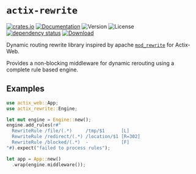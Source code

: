 # `actix-rewrite`

<!-- prettier-ignore-start -->

[![crates.io](https://img.shields.io/crates/v/actix-rewrite?label=latest)](https://crates.io/crates/actix-rewrite)
[![Documentation](https://docs.rs/actix-rewrite/badge.svg?version=0.1.0)](https://docs.rs/actix-rewrite/0.1.0)
![Version](https://img.shields.io/badge/rustc-1.72+-ab6000.svg)
![License](https://img.shields.io/crates/l/actix-rewrite.svg)
<br />
[![dependency status](https://deps.rs/crate/actix-rewrite/0.1.0/status.svg)](https://deps.rs/crate/actix-rewrite/0.1.0)
[![Download](https://img.shields.io/crates/d/actix-rewrite.svg)](https://crates.io/crates/actix-rewrite)

<!-- prettier-ignore-end -->

<!-- cargo-rdme start -->

Dynamic routing rewrite library inspired by apache
[`mod_rewrite`](https://httpd.apache.org/docs/current/mod/mod_rewrite.html)
for Actix-Web.

Provides a non-blocking middleware for dynamic rerouting using a complete
rule based engine.

## Examples

```rust
use actix_web::App;
use actix_rewrite::Engine;

let mut engine = Engine::new();
engine.add_rules(r#"
  RewriteRule /file/(.*)     /tmp/$1      [L]
  RewriteRule /redirect/(.*) /location/$1 [R=302]
  RewriteRule /blocked/(.*)  -            [F]
"#).expect("failed to process rules");

let app = App::new()
  .wrap(engine.middleware());
```

<!-- cargo-rdme end -->
